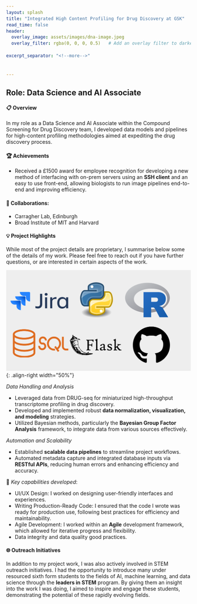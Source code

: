 ```yaml
---
layout: splash
title: "Integrated High Content Profiling for Drug Discovery at GSK"
read_time: false
header:
  overlay_image: assets/images/dna-image.jpeg
  overlay_filter: rgba(0, 0, 0, 0.5)   # Add an overlay filter to darken the image

excerpt_separator: "<!--more-->"


---
```


<!--more-->


## Role: Data Science and AI Associate

####  :clipboard: Overview
In my role as a Data Science and AI Associate within the Compound Screening for Drug Discovery team, I developed data models and pipelines for high-content profiling methodologies aimed at expediting the drug discovery process.

#### :trophy: Achievements
- Received a £1500 award for employee recognition for developing a new method of interfacing with on-prem servers using an **SSH client** and an easy to use front-end, allowing biologists to run image pipelines end-to-end and improving efficiency. 


#### :handshake: Collaborations:
- Carragher Lab, Edinburgh
- Broad Institute of MIT and Harvard



#### :bulb: Project Highlights
While most of the project details are proprietary, I summarise below some of the details of my work. Please feel free to reach out if you have further questions, or are interested in certain aspects of the work. 

![stack](../assets/images/FLP1.png){: .align-right width="50%"}

*Data Handling and Analysis*
- Leveraged data from DRUG-seq for miniaturized high-throughput transcriptome profiling in drug discovery.
- Developed and implemented robust **data normalization, visualization, and modeling** strategies.
- Utilized Bayesian methods, particularly the **Bayesian Group Factor Analysis** framework, to integrate data from various sources effectively.

*Automation and Scalability*
- Established **scalable data pipelines** to streamline project workflows.
- Automated metadata capture and integrated database inputs via **RESTful APIs**, reducing human errors and enhancing efficiency and accuracy.


:rocket: *Key capabilities developed*:
- UI/UX Design: I worked on designing user-friendly interfaces and experiences.
- Writing Production-Ready Code: I ensured that the code I wrote was ready for production use, following best practices for efficiency and maintainability.
- Agile Development: I worked within an **Agile** development framework, which allowed for iterative progress and flexibility.
- Data integrity and data quality good practices.

#### :globe_with_meridians: Outreach Initiatives

In addition to my project work, I was also actively involved in STEM outreach initiatives. I had the opportunity to introduce many under resourced sixth form students to the fields of AI, machine learning, and data science through the **leaders in STEM** program. By giving them an insight into the work I was doing, I aimed to inspire and engage these students, demonstrating the potential of these rapidly evolving fields.




 
